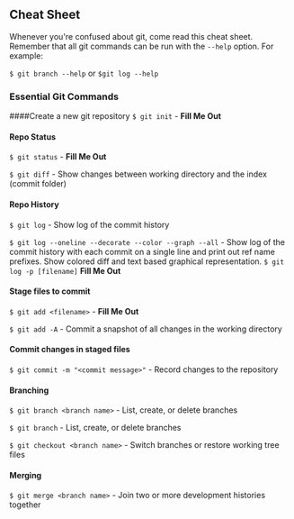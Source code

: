 ## Cheat Sheet

Whenever you're confused about git, come read this cheat sheet. Remember that all git commands can be run with the `--help` option. For example:

`$ git branch --help` or `$git log --help`

### Essential Git Commands

####Create a new git repository
`$ git init` - __Fill Me Out__

#### Repo Status
`$ git status` - __Fill Me Out__

`$ git diff` - Show changes between working directory and the index (commit folder)

#### Repo History
`$ git log` - Show log of the commit history

`$ git log --oneline --decorate --color --graph --all` - Show log of the commit history with each commit on a single line and print out ref name prefixes. Show colored diff and text based graphical representation.
`$ git log -p [filename]` __Fill Me Out__

#### Stage files to commit
`$ git add <filename>` - __Fill Me Out__


`$ git add -A` - Commit a snapshot of all changes in the working directory

#### Commit changes in staged files
`$ git commit -m "<commit message>"` - Record changes to the repository

#### Branching
`$ git branch <branch name>` - List, create, or delete branches

`$ git branch` - List, create, or delete branches

`$ git checkout <branch name>` -  Switch branches or restore working tree files

#### Merging

`$ git merge <branch name>` - Join two or more development histories together